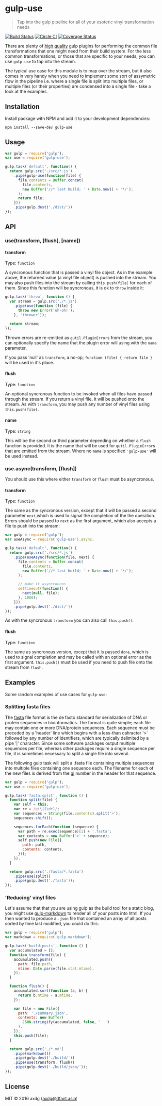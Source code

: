 # gulp-use

> Tap into the gulp pipeline for all of your esoteric vinyl transformation needs

[![Build Status](https://travis-ci.org/axdg/gulp-use.svg?branch=master)](https://travis-ci.org/axdg/gulp-use) [![Circle CI](https://circleci.com/gh/axdg/gulp-use/tree/master.svg?style=shield)](https://circleci.com/gh/axdg/gulp-use/tree/master) [![Coverage Status](https://coveralls.io/repos/github/axdg/gulp-use/badge.svg?branch=master)](https://coveralls.io/github/axdg/gulp-use?branch=master)

There are plenty of [high](https://github.com/search?q=%40sindresorhus+gulp-) [quality](https://github.com/search?utf8=%E2%9C%93&q=%40contra+gulp-&type=Repositories&ref=searchresults) gulp plugins for performing the common file transformations that one might need from their build system. For the less common transformations, or those that are specific to your needs, you can use `gulp-use` to tap into the stream. 

The typical use case for this module is to map over the stream, but it also comes in very handy when you need to implement some sort of assymetric flow in the pipeline i.e. where a single file is split into multiple files, or multiple files (or their properties) are condensed into a single file - take a look at the examples.

## Installation

Install package with NPM and add it to your development dependencies:

`npm install --save-dev gulp-use`

## Usage

```js
var gulp = require('gulp');
var use = require('gulp-use');

gulp.task('default', function() {
  return gulp.src('./src/*.js')
    .pipe(gulp-use(function(file) {
      file.contents = Buffer.concat(
        file.contents, 
        new Buffer('//* last build; ' + Date.now() + '*/');
      );
      return file;
    }))
    .pipe(gulp.dest('./dist/'))
});

```

## API

### use(transform, [flush], [name])

#### transform

Type: `function`

A syncronous function that is passed a vinyl file object. As in the example above, the returned value (a vinyl file object) is pushed into the stream. You may also push files into the stream by calling `this.push(file)` for each of them. Since this function will be syncronous, it is ok to `throw` inside it:

```js
gulp.task('throw', function () {
  var stream = gulp.src('./*.js')
    .pipe(use(function (file) {
      throw new Error('uh-oh!');
    }, 'thrower'));

  return stream;
});
```

Thrown errors are re-emitted as `gutil.PluginError`s from the stream, you can optionally specify the name that the plugin error will using with the `name` parameter.

If you pass 'null' as `transform`, a no-op; `function (file) { return file }` will be used in it's place.

#### flush

Type: `function`

An optional syncronous function to be invoked when all files have passed through the stream. If you return a vinyl file, it will be pushed onto the stream. As with `transform`, you may push any number of vinyl files using `this.push(file)`.

#### name

Type: `string`

This will be the second or third parameter depending on whether a `flush` function is provided. It is the name that will be used for `gutil.PluginError`s that are emitted from the stream. Where no `name` is specified `'gulp-use'` will be used instead.

### use.async(transform, [flush])

You should use this where either `transform` or `flush` must be asyncronous.

#### transform

Type: `function`

The same as the syncronous version, except that it will be passed a second parameter `next`,which is used to signal the completion of the the operation. Errors should be passed to `next` as the first argument, which also accepts a file to push into the stream:

```js
var gulp = require('gulp');
var useAsync = require('gulp-use').async;

gulp.task('default', function() {
  return gulp.src('./src/*.js')
    .pipe(useAsync(function(file, next) {
      file.contents = Buffer.concat(
        file.contents, 
        new Buffer('//* last build; ' + Date.now() + '*/');
      );

      // make it asyncronous
      setTimeout(function() {
        next(null, file);
      }, 1000);
    }))
    .pipe(gulp.dest('./dist/'))
});
```

As with the syncronous `transform` you can also call `this.push()`.

#### flush

Type: `function`

The same as syncronous version, except that it is passed `done`, which is used to signal completion and may be called with an optional error as the first argument. `this.push()` must be used if you need to push file onto the stream from `flush`.

## Examples

Some random examples of use cases for `gulp-use`:

### Splitting fasta files

The [fasta](https://en.wikipedia.org/wiki/FASTA_format) file format is the de facto standard for serialization of DNA or protein sequences in bioinformatics. The format is quite simple; each file may contain one or more DNA/protein sequences. Each sequence must be preceded by a 'header' line which begins with a less-than cahracter '>' followed by any number of identifiers, which are typically delimited by a pipe '|' character. Since some software packages output multiple sequences per file, whereas other packages require a single sequence per file, it is sometimes necessary to split a single file into several.

The following gulp task will split a .fasta file containing multiple sequences into multiple files containing one sequence each. The filename for each of the new files is derived from the [gi](http://www.ncbi.nlm.nih.gov/Sitemap/sequenceIDs.html) number in the header for that sequence.

```js
var gulp = require('gulp');
var use = require('gulp-use');

gulp.task('fasta:split', function () {
  function split(file) {
    var self = this;
    var re = /gi\|(\d+)/;
    var sequences = String(file.contents).split('>');
    sequences.shift();

    sequences.forEach(function (sequence) {
      var path = re.exec(sequence)[1] + '.fasta';
      var contents = new Buffer('>' + sequence);
      self.push(new File({
        path: path,
        contents: contents,
      }));
    });
  }

  return gulp.src('./fasta/*.fasta')
    .pipe(use(split))
    .pipe(gulp.dest('./fasta'));
});
```

### 'Reducing' vinyl files

Let's assume that that you are using gulp as the build tool for a static blog, you might use [gulp-markdown](https://github.com/sindresorhus/gulp-markdown) to render all of your posts into html. If you then wanted to produce a `.json` file that contained an array of all
posts sorted by time last modified, you could do this:

```js
var gulp = require('gulp');
var markdown = require('gulp-markdown');

gulp.task('build:posts', function () {
  var accumulated = [];
  function transform(file) {
    accumulated.push({
      path: file.path,
      mtime: Date.parse(file.stat.mtime),
    });
  }

  function flush() {
    accumulated.sort(function (a, b) {
      return b.mtime - a.mtime;
    });

    var file = new File({
      path: './summary.json',
      contents: new Buffer(
        JSON.stringify(accumulated, false, '  ')
      ),
    });
    this.push(file);
  }

  return gulp.src('./*.md')
    .pipe(markdown())
    .pipe(gulp.dest('./build/'))
    .pipe(use(transform, flush))
    .pipe(gulp.dest('./build/json/'));
});
```
## License

MIT © 2016 axdg (<axdg@dfant.asia>)
